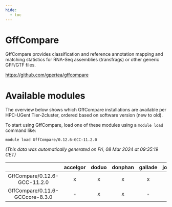 ```yaml
---
hide:
  - toc
---
```


GffCompare
==========


GffCompare provides classification and reference annotation mapping and matching statistics for RNA-Seq assemblies (transfrags) or other generic GFF/GTF files.

https://github.com/gpertea/gffcompare
# Available modules


The overview below shows which GffCompare installations are available per HPC-UGent Tier-2cluster, ordered based on software version (new to old).

To start using GffCompare, load one of these modules using a `module load` command like:

```shell
module load GffCompare/0.12.6-GCC-11.2.0
```

*(This data was automatically generated on Fri, 08 Mar 2024 at 09:35:19 CET)*  

| |accelgor|doduo|donphan|gallade|joltik|skitty|
| :---: | :---: | :---: | :---: | :---: | :---: | :---: |
|GffCompare/0.12.6-GCC-11.2.0|x|x|x|x|x|x|
|GffCompare/0.11.6-GCCcore-8.3.0|-|x|x|-|x|x|
